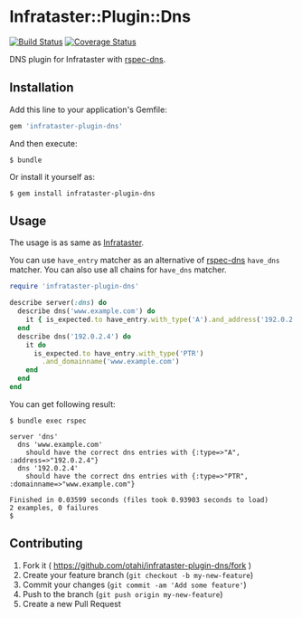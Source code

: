 # Infrataster::Plugin::Dns
[![Build Status](https://travis-ci.org/otahi/infrataster-plugin-dns.svg)](https://travis-ci.org/otahi/infrataster-plugin-dns)
[![Coverage Status](https://coveralls.io/repos/otahi/infrataster/badge.png)](https://coveralls.io/r/otahi/infrataster)

DNS plugin for Infrataster with [rspec-dns](https://github.com/spotify/rspec-dns).

## Installation

Add this line to your application's Gemfile:

```ruby
gem 'infrataster-plugin-dns'
```

And then execute:

    $ bundle

Or install it yourself as:

    $ gem install infrataster-plugin-dns

## Usage

The usage is as same as [Infrataster](https://github.com/ryotarai/infrataster).

You can use `have_entry` matcher as an alternative of
[rspec-dns](https://github.com/spotify/rspec-dns) `have_dns` matcher.
You can also use all chains for `have_dns` matcher.

```ruby
require 'infrataster-plugin-dns'

describe server(:dns) do
  describe dns('www.example.com') do
    it { is_expected.to have_entry.with_type('A').and_address('192.0.2.4') }
  end
  describe dns('192.0.2.4') do
    it do
      is_expected.to have_entry.with_type('PTR')
        .and_domainname('www.example.com')
    end
  end
end
```

You can get following result:

```
$ bundle exec rspec

server 'dns'
  dns 'www.example.com'
    should have the correct dns entries with {:type=>"A", :address=>"192.0.2.4"}
  dns '192.0.2.4'
    should have the correct dns entries with {:type=>"PTR", :domainname=>"www.example.com"}

Finished in 0.03599 seconds (files took 0.93903 seconds to load)
2 examples, 0 failures
$
```


## Contributing

1. Fork it ( https://github.com/otahi/infrataster-plugin-dns/fork )
2. Create your feature branch (`git checkout -b my-new-feature`)
3. Commit your changes (`git commit -am 'Add some feature'`)
4. Push to the branch (`git push origin my-new-feature`)
5. Create a new Pull Request
